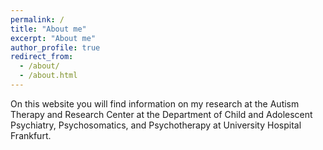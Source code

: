 ```yaml
---
permalink: /
title: "About me"
excerpt: "About me"
author_profile: true
redirect_from: 
  - /about/
  - /about.html
---
```


On this website you will find information on my research at the Autism Therapy and Research Center at the Department of Child and Adolescent Psychiatry, Psychosomatics, and Psychotherapy at University Hospital Frankfurt.
